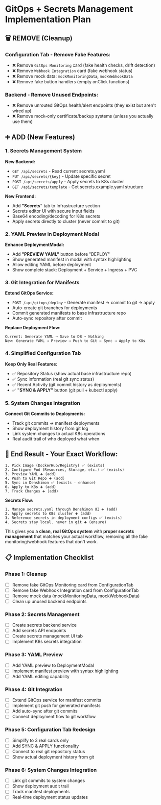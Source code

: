 # GitOps + Secrets Management Implementation Plan

## 🗑️ **REMOVE (Cleanup)**

### **Configuration Tab - Remove Fake Features:**
- ❌ Remove `GitOps Monitoring` card (fake health checks, drift detection)
- ❌ Remove `Webhook Integration` card (fake webhook status)
- ❌ Remove mock data: `mockMonitoringData`, `mockWebhookData` 
- ❌ Remove fake button handlers (empty onClick functions)

### **Backend - Remove Unused Endpoints:**
- ❌ Remove unrouted GitOps health/alert endpoints (they exist but aren't wired up)
- ❌ Remove mock-only certificate/backup systems (unless you actually use them)

## ➕ **ADD (New Features)**

### **1. Secrets Management System**
**New Backend:**
- `GET /api/secrets` - Read current secrets.yaml 
- `PUT /api/secrets/{key}` - Update specific secret
- `POST /api/secrets/apply` - Apply secrets to K8s cluster
- `GET /api/secrets/template` - Get secrets.example.yaml structure

**New Frontend:**
- Add **"Secrets"** tab to Infrastructure section
- Secrets editor UI with secure input fields
- Base64 encoding/decoding for K8s secrets
- Apply secrets directly to cluster (never commit to git)

### **2. YAML Preview in Deployment Modal**
**Enhance DeploymentModal:**
- Add **"PREVIEW YAML"** button before "DEPLOY"
- Show generated manifest in modal with syntax highlighting
- Allow editing YAML before deployment
- Show complete stack: Deployment + Service + Ingress + PVC

### **3. Git Integration for Manifests**
**Extend GitOps Service:**
- `POST /api/gitops/deploy` - Generate manifest → commit to git → apply
- Auto-create git branches for deployments
- Commit generated manifests to base infrastructure repo
- Auto-sync repository after commit

**Replace Deployment Flow:**
```
Current: Generate YAML → Save to DB → Nothing
New: Generate YAML → Preview → Push to Git → Sync → Apply to K8s
```

### **4. Simplified Configuration Tab**
**Keep Only Real Features:**
- ✅ Repository Status (show actual base infrastructure repo)
- ✅ Sync Information (real git sync status)
- ✅ Recent Activity (git commit history as deployments)
- ✅ **"SYNC & APPLY"** button (git pull + kubectl apply)

### **5. System Changes Integration**
**Connect Git Commits to Deployments:**
- Track git commits → manifest deployments
- Show deployment history from git log
- Link system changes to actual K8s operations
- Real audit trail of who deployed what when

## 🎯 **End Result - Your Exact Workflow:**

```
1. Pick Image (DockerHub/Registry) ✅ (exists)
2. Configure Pod (Resources, Storage, etc.) ✅ (exists)  
3. Preview YAML ➕ (add)
4. Push to Git Repo ➕ (add)
5. Sync in Denshimon ✅ (exists - enhance)
6. Apply to K8s ➕ (add)
7. Track Changes ➕ (add)
```

**Secrets Flow:**
```
1. Manage secrets.yaml through Denshimon UI ➕ (add)
2. Apply secrets to K8s cluster ➕ (add)
3. Reference secrets in deployment configs ✅ (exists)
4. Secrets stay local, never in git ➕ (ensure)
```

This gives you a **clean, real GitOps system** with **proper secrets management** that matches your actual workflow, removing all the fake monitoring/webhook features that don't work.

## 📋 **Implementation Checklist**

### Phase 1: Cleanup
- [ ] Remove fake GitOps Monitoring card from ConfigurationTab
- [ ] Remove fake Webhook Integration card from ConfigurationTab
- [ ] Remove mock data (mockMonitoringData, mockWebhookData)
- [ ] Clean up unused backend endpoints

### Phase 2: Secrets Management
- [ ] Create secrets backend service
- [ ] Add secrets API endpoints
- [ ] Create secrets management UI tab
- [ ] Implement K8s secrets integration

### Phase 3: YAML Preview
- [ ] Add YAML preview to DeploymentModal
- [ ] Implement manifest preview with syntax highlighting
- [ ] Add YAML editing capability

### Phase 4: Git Integration
- [ ] Extend GitOps service for manifest commits
- [ ] Implement git push for generated manifests
- [ ] Add auto-sync after git commits
- [ ] Connect deployment flow to git workflow

### Phase 5: Configuration Tab Redesign
- [ ] Simplify to 3 real cards only
- [ ] Add SYNC & APPLY functionality
- [ ] Connect to real git repository status
- [ ] Show actual deployment history from git

### Phase 6: System Changes Integration
- [ ] Link git commits to system changes
- [ ] Show deployment audit trail
- [ ] Track manifest deployments
- [ ] Real-time deployment status updates